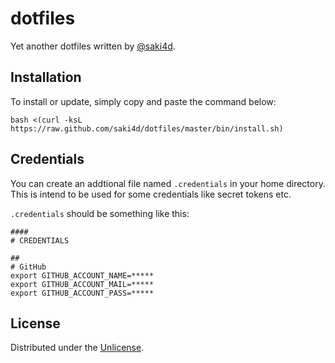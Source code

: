 # dotfiles

Yet another dotfiles written by [@saki4d](https://github.com/saki4d/).


## Installation

To install or update, simply copy and paste the command below:

```
bash <(curl -ksL https://raw.github.com/saki4d/dotfiles/master/bin/install.sh)
```


## Credentials

You can create an addtional file named `.credentials` in your home directory.  
This is intend to be used for some credentials like secret tokens etc.

`.credentials` should be something like this:

```
####
# CREDENTIALS

##
# GitHub
export GITHUB_ACCOUNT_NAME=*****
export GITHUB_ACCOUNT_MAIL=*****
export GITHUB_ACCOUNT_PASS=*****

```

## License

Distributed under the [Unlicense](http://unlicense.org/).
